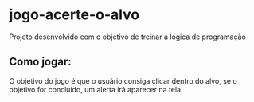 # jogo-acerte-o-alvo
Projeto desenvolvido com o objetivo de treinar a lógica de programação

## Como jogar:

O objetivo do jogo é que o usuário consiga clicar dentro do alvo, se o objetivo for concluído, um alerta irá aparecer na tela.
